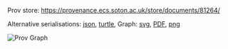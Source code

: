 
Prov store: https://provenance.ecs.soton.ac.uk/store/documents/81264/

Alternative serialisations: [json](https://provenance.ecs.soton.ac.uk/store/documents/81264.json), [turtle](https://provenance.ecs.soton.ac.uk/store/documents/81264.ttl),
Graph: [svg](https://provenance.ecs.soton.ac.uk/store/documents/81264.svg), [PDF](https://provenance.ecs.soton.ac.uk/store/documents/81264.pdf), [png](https://provenance.ecs.soton.ac.uk/store/documents/81264.png)

![Prov Graph](https://provenance.ecs.soton.ac.uk/store/documents/81264.png)

        